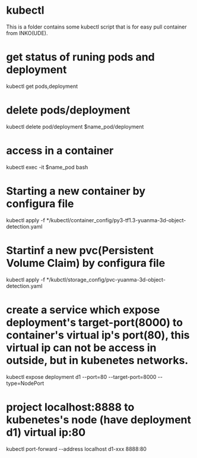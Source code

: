 # kubectl
This is a folder contains some kubectl script that is for easy pull container from INKO(UDE).

# get status of runing pods and deployment
kubectl get pods,deployment

# delete pods/deployment
kubectl delete pod/deployment $name_pod/deployment

# access in a container
kubectl exec -it $name_pod bash

# Starting a new container by configura file
kubectl apply -f */kubectl/container_config/py3-tf1.3-yuanma-3d-object-detection.yaml

# Startinf a new pvc(Persistent Volume Claim) by configura file
kubectl apply -f */kubctl/storage_config/pvc-yuanma-3d-object-detection.yaml

# create a service which expose deployment's target-port(8000) to container's virtual ip's port(80), this virtual ip can not be access in outside, but in kubenetes networks. 
kubectl expose deployment d1 --port=80 --target-port=8000 --type=NodePort

# project localhost:8888 to kubenetes's node (have deployment d1) virtual ip:80
kubectl port-forward --address localhost d1-xxx 8888:80
